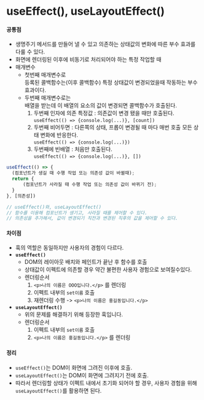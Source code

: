 # useEffect(), useLayoutEffect()

#### 공통점

* 생명주기 메서드를 만들어 낼 수 있고 의존하는 상태값의 변화에 따른 부수 효과를 다룰 수 있다.
* 화면에 렌더링된 이후에 비동기로 처리되어야 하는 특정 작업할 때
* 매개변수
  * 첫번째 매개변수로\
    등록된 콜백함수는(이후 콜백함수) 특정 상태값이 변경되었을때 작동하는 부수 효과이다.
  * 두번째 매개변수로는\
    배열을 받는데 이 배열의 요소의 값이 변경되면 콜백함수가 호출된다.
    1. 두번째 인자에 의존 특정값 : 의존값이 변경 됐을 때만 호출된다.\
       `useEffect(() => {console.log(...)}, [count])`
    2. 두번째 비어두면 : 다른쪽의 상태, 프롭이 변경될 때 마다 매번 호출 모든 상태 변화에 반응한다.\
       `useEffect(() => {console.log(...)})`
    3. 두번째에 빈배열 : 처음만 호출된다.\
       `useEffect(() => {console.log(...)}, [])`

&#x20;

```jsx
useEffect(() => {
  (컴포넌트가 생길 때 수행 작업 또는 의존성 값이 바뀔때);
  return {
      (컴포넌트가 사라질 때 수행 작업 또는 의존성 값이 바뀌기 전);
  }
}, [의존성])

// useEffect()와, useLayoutEffect() 
// 함수를 이용해 컴포넌트가 생기고, 사라질 때를 제어할 수 있다.
// 의존성을 추가해서, 값이 변경되기 직전과 변경된 직후의 값을 제어할 수 있다.
```

&#x20;

#### 차이점

* 훅의 역할은 동일하지만 사용자의 경험이 다르다.
* **`useEffect()`**
  * DOM의 레이아웃 배치와 페인트가 끝난 후 함수를 호출
  * 상태값이 이펙트에 의존할 경우 약간 불편한 사용자 경험으로 보여질수있다.
  * 렌더링순서
    1. `<p>나의 이름은 OOO입니다.</p>` 를 렌더링
    2. 이펙트 내부의 `set이름` 호출
    3. 재렌더링 수행 -> `<p>나의 이름은 홍길동입니다.</p>`
* **`useLayoutEffect()`**
  * 위의 문제를 해결하기 위해 등장한 훅입니다.
  * 렌더링순서
    1. 이펙트 내부의 `set이름` 호출
    2. `<p>나의 이름은 홍길동입니다.</p>` 를 렌더링

&#x20;

#### 정리

* `useEffect()`는 DOM이 화면에 그려진 이후에 호출.
* `useLayoutEffect()`는 DOM이 화면에 그려지기 전에 호출.
* 따라서 렌더링할 상태가 이펙트 내에서 초기화 되어야 할 경우, 사용자 경험을 위해 `useLayoutEffect()`를 활용하면 된다.

